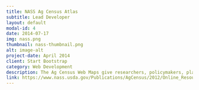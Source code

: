 ```yaml
---
title: NASS Ag Census Atlas
subtitle: Lead Developer
layout: default
modal-id: 4
date: 2014-07-17
img: nass.png
thumbnail: nass-thumbnail.png
alt: image-alt
project-date: April 2014
client: Start Bootstrap
category: Web Development
description: The Ag Census Web Maps give researchers, policymakers, planners, lenders, agriculture agencies, agribusinesses, and farmers easy access to many factors that affect agriculture and farmers in more than 3,000 counties across the country.         
link: https://www.nass.usda.gov/Publications/AgCensus/2012/Online_Resources/Ag_Census_Web_Maps/index.php
---
```

